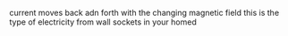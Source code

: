 current moves back adn forth with the changing magnetic field
this is the type of electricity from wall sockets in your homed